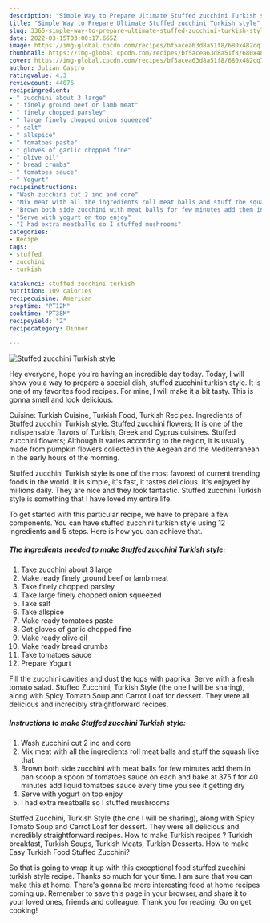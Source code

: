 ```yaml
---
description: "Simple Way to Prepare Ultimate Stuffed zucchini Turkish style"
title: "Simple Way to Prepare Ultimate Stuffed zucchini Turkish style"
slug: 3365-simple-way-to-prepare-ultimate-stuffed-zucchini-turkish-style
date: 2022-03-15T03:00:17.665Z
image: https://img-global.cpcdn.com/recipes/bf5acea63d8a51f8/680x482cq70/stuffed-zucchini-turkish-style-recipe-main-photo.jpg
thumbnail: https://img-global.cpcdn.com/recipes/bf5acea63d8a51f8/680x482cq70/stuffed-zucchini-turkish-style-recipe-main-photo.jpg
cover: https://img-global.cpcdn.com/recipes/bf5acea63d8a51f8/680x482cq70/stuffed-zucchini-turkish-style-recipe-main-photo.jpg
author: Julian Castro
ratingvalue: 4.3
reviewcount: 44076
recipeingredient:
- " zucchini about 3 large"
- " finely ground beef or lamb meat"
- " finely chopped parsley"
- " large finely chopped onion squeezed"
- " salt"
- " allspice"
- " tomatoes paste"
- " gloves of garlic chopped fine"
- " olive oil"
- " bread crumbs"
- " tomatoes sauce"
- " Yogurt"
recipeinstructions:
- "Wash zucchini cut 2 inc and core"
- "Mix meat with all the ingredients roll meat balls and stuff the squash like that"
- "Brown both side zucchini with meat balls for few minutes add them in pan scoop a spoon of tomatoes sauce on each and bake at 375 f for 40 minutes add liquid tomatoes sauce every time you see it getting dry"
- "Serve with yogurt on top enjoy"
- "I had extra meatballs so I stuffed mushrooms"
categories:
- Recipe
tags:
- stuffed
- zucchini
- turkish

katakunci: stuffed zucchini turkish 
nutrition: 109 calories
recipecuisine: American
preptime: "PT12M"
cooktime: "PT38M"
recipeyield: "2"
recipecategory: Dinner

---
```



![Stuffed zucchini Turkish style](https://img-global.cpcdn.com/recipes/bf5acea63d8a51f8/680x482cq70/stuffed-zucchini-turkish-style-recipe-main-photo.jpg)

Hey everyone, hope you're having an incredible day today. Today, I will show you a way to prepare a special dish, stuffed zucchini turkish style. It is one of my favorites food recipes. For mine, I will make it a bit tasty. This is gonna smell and look delicious.

Cuisine: Turkish Cuisine, Turkish Food, Turkish Recipes. Ingredients of Stuffed zucchini Turkish style. Stuffed zucchini flowers; It is one of the indispensable flavors of Turkish, Greek and Cyprus cuisines. Stuffed zucchini flowers; Although it varies according to the region, it is usually made from pumpkin flowers collected in the Aegean and the Mediterranean in the early hours of the morning.

Stuffed zucchini Turkish style is one of the most favored of current trending foods in the world. It is simple, it's fast, it tastes delicious. It's enjoyed by millions daily. They are nice and they look fantastic. Stuffed zucchini Turkish style is something that I have loved my entire life.


To get started with this particular recipe, we have to prepare a few components. You can have stuffed zucchini turkish style using 12 ingredients and 5 steps. Here is how you can achieve that.

<!--inarticleads1-->

##### The ingredients needed to make Stuffed zucchini Turkish style:

1. Take  zucchini about 3 large
1. Make ready  finely ground beef or lamb meat
1. Take  finely chopped parsley
1. Take  large finely chopped onion squeezed
1. Take  salt
1. Take  allspice
1. Make ready  tomatoes paste
1. Get  gloves of garlic chopped fine
1. Make ready  olive oil
1. Make ready  bread crumbs
1. Take  tomatoes sauce
1. Prepare  Yogurt


Fill the zucchini cavities and dust the tops with paprika. Serve with a fresh tomato salad. Stuffed Zucchini, Turkish Style (the one I will be sharing), along with Spicy Tomato Soup and Carrot Loaf for dessert. They were all delicious and incredibly straightforward recipes. 

<!--inarticleads2-->

##### Instructions to make Stuffed zucchini Turkish style:

1. Wash zucchini cut 2 inc and core
1. Mix meat with all the ingredients roll meat balls and stuff the squash like that
1. Brown both side zucchini with meat balls for few minutes add them in pan scoop a spoon of tomatoes sauce on each and bake at 375 f for 40 minutes add liquid tomatoes sauce every time you see it getting dry
1. Serve with yogurt on top enjoy
1. I had extra meatballs so I stuffed mushrooms


Stuffed Zucchini, Turkish Style (the one I will be sharing), along with Spicy Tomato Soup and Carrot Loaf for dessert. They were all delicious and incredibly straightforward recipes. How to make Turkish recipes ? Turkish breakfast, Turkish Soups, Turkish Meats, Turkish Desserts. How to make Easy Turkish Food Stuffed Zucchini? 

So that is going to wrap it up with this exceptional food stuffed zucchini turkish style recipe. Thanks so much for your time. I am sure that you can make this at home. There's gonna be more interesting food at home recipes coming up. Remember to save this page in your browser, and share it to your loved ones, friends and colleague. Thank you for reading. Go on get cooking!
